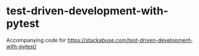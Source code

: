 # test-driven-development-with-pytest

Accompanying code for https://stackabuse.com/test-driven-development-with-pytest/
